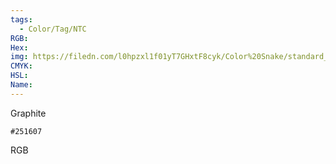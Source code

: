 ```yaml
---
tags:
  - Color/Tag/NTC
RGB:
Hex:
img: https://filedn.com/l0hpzxl1f01yT7GHxtF8cyk/Color%20Snake/standard_csv_to_svg//251607.svg
CMYK:
HSL:
Name:
---
```

Graphite
```palette
#251607
```
RGB
